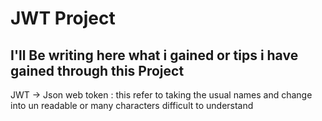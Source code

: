 
# JWT Project

## I'll Be writing here what i gained or tips i have gained through this Project

JWT -> Json web token : this refer to taking the usual names and change into un readable or many characters difficult to understand
